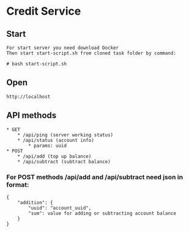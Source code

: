 # Credit Service

## Start

    For start server you need download Docker 
    Then start start-script.sh from cloned task folder by command:
    
    # bash start-script.sh


## Open
    http://localhost


## API methods
    * GET
        * /api/ping (server working status)
        * /api/status (account info)
            * params: uuid
    * POST
        * /api/add (top up balance)
        * /api/subtract (subtract balance)

    
### For POST methods /api/add and /api/subtract need json in format:
    {   
        "addition": {
            "uuid": "account_uuid",
            "sum": value for adding or subtracting account balance
        }
    }
    
